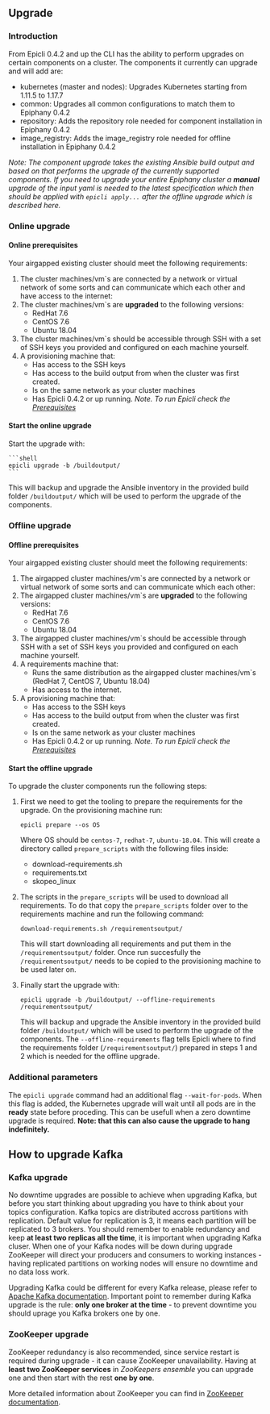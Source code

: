 ## Upgrade

### Introduction

From Epicli 0.4.2 and up the CLI has the ability to perform upgrades on certain components on a cluster. The components it currently can upgrade and will add are:

- kubernetes (master and nodes): Upgrades Kubernetes starting from 1.11.5 to 1.17.7
- common: Upgrades all common configurations to match them to Epiphany 0.4.2
- repository: Adds the repository role needed for component installation in Epiphany 0.4.2
- image_registry: Adds the image_registry role needed for offline installation in Epiphany 0.4.2

*Note: The component upgrade takes the existing Ansible build output and based on that performs the upgrade of the currently supported components. If you need to upgrade your entire Epiphany cluster a **manual** upgrade of the input yaml is needed to the latest specification which then should be applied with `epicli apply...` after the offline upgrade which is described here.*

### Online upgrade

#### Online prerequisites

Your airgapped existing cluster should meet the following requirements:

1. The cluster machines/vm`s are connected by a network or virtual network of some sorts and can communicate which each other and have access to the internet:
2. The cluster machines/vm`s are **upgraded** to the following versions:
    - RedHat 7.6
    - CentOS 7.6
    - Ubuntu 18.04
3. The cluster machines/vm`s should be accessible through SSH with a set of SSH keys you provided and configured on each machine yourself.
4. A provisioning machine that:
    - Has access to the SSH keys
    - Has access to the build output from when the cluster was first created.
    - Is on the same network as your cluster machines
    - Has Epicli 0.4.2 or up running.
      *Note. To run Epicli check the [Prerequisites](./PREREQUISITES.md)*

#### Start the online upgrade

Start the upgrade with:

    ```shell
    epicli upgrade -b /buildoutput/
    ```

This will backup and upgrade the Ansible inventory in the provided build folder `/buildoutput/` which will be used to perform the upgrade of the components.

### Offline upgrade

#### Offline prerequisites

Your airgapped existing cluster should meet the following requirements:

1. The airgapped cluster machines/vm`s are connected by a network or virtual network of some sorts and can communicate which each other:
2. The airgapped cluster machines/vm`s are **upgraded** to the following versions:
    - RedHat 7.6
    - CentOS 7.6
    - Ubuntu 18.04
3. The airgapped cluster machines/vm`s should be accessible through SSH with a set of SSH keys you provided and configured on each machine yourself.
4. A requirements machine that:
    - Runs the same distribution as the airgapped cluster machines/vm`s (RedHat 7, CentOS 7, Ubuntu 18.04)
    - Has access to the internet.
5. A provisioning machine that:
    - Has access to the SSH keys
    - Has access to the build output from when the cluster was first created.
    - Is on the same network as your cluster machines
    - Has Epicli 0.4.2 or up running.
      *Note. To run Epicli check the [Prerequisites](./PREREQUISITES.md)*

#### Start the offline upgrade

To upgrade the cluster components run the following steps:

1. First we need to get the tooling to prepare the requirements for the upgrade. On the provisioning machine run:

    ```shell
    epicli prepare --os OS
    ```

    Where OS should be `centos-7`, `redhat-7`, `ubuntu-18.04`. This will create a directory called `prepare_scripts` with the following files inside:

    - download-requirements.sh
    - requirements.txt
    - skopeo_linux

2. The scripts in the `prepare_scripts` will be used to download all requirements. To do that copy the `prepare_scripts` folder over to the requirements machine and run the following command:

    ```shell
    download-requirements.sh /requirementsoutput/
    ```

    This will start downloading all requirements and put them in the `/requirementsoutput/` folder. Once run succesfully the `/requirementsoutput/` needs to be copied to the provisioning machine to be used later on.

3. Finally start the upgrade with:

    ```shell
    epicli upgrade -b /buildoutput/ --offline-requirements /requirementsoutput/
    ```

    This will backup and upgrade the Ansible inventory in the provided build folder `/buildoutput/` which will be used to perform the upgrade of the components. The `--offline-requirements` flag tells Epicli where to find the requirements folder (`/requirementsoutput/`) prepared in steps 1 and 2 which is needed for the offline upgrade.

### Additional parameters

The `epicli upgrade` command had an additional flag `--wait-for-pods`. When this flag is added, the Kubernetes upgrade will wait until all pods are in the **ready** state before proceding. This can be usefull when a zero downtime upgrade is required. **Note: that this can also cause the upgrade to hang indefinitely.**

## How to upgrade Kafka

### Kafka upgrade

No downtime upgrades are possible to achieve when upgrading Kafka, but before you start thinking about upgrading you have to think about your topics configuration. Kafka topics are distributed accross partitions with replication. Default value for replication is 3, it means each partition will be replicated to 3 brokers. You should remember to enable redundancy and keep **at least two replicas all the time**, it is important when upgrading Kafka cluser. When one of your Kafka nodes will be down during upgrade ZooKeeper will direct your producers and consumers to working instances - having replicated partitions on working nodes will ensure no downtime and no data loss work.

Upgrading Kafka could be different for every Kafka release, please refer to [Apache Kafka documentation](https://kafka.apache.org/documentation/#upgrade). Important point to remember during Kafka upgrade is the rule: **only one broker at the time** - to prevent downtime you should uprage you Kafka brokers one by one.

### ZooKeeper upgrade

ZooKeeper redundancy is also recommended, since service restart is required during upgrade - it can cause ZooKeeper unavailability. Having at **least two ZooKeeper services** in *ZooKeepers ensemble* you can upgrade one and then start with the rest **one by one**.

More detailed information about ZooKeeper you can find in  [ZooKeeper documentation](https://cwiki.apache.org/confluence/display/ZOOKEEPER).
